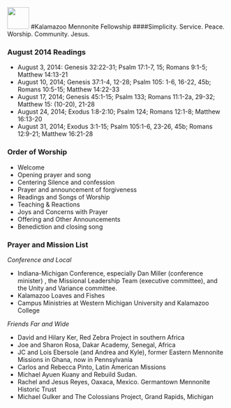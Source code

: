 <img src="http://www.mennoniteusa.org/wp-content/uploads/2014/05/mennonite-church-usa-logo.png" height="50px" />
#Kalamazoo Mennonite Fellowship
####Simplicity. Service. Peace. Worship. Community. Jesus.### August 2014 Readings- August 3, 2014: Genesis 32:22-31; Psalm 17:1-7, 15; Romans 9:1-5; Matthew 14:13-21
- August 10, 2014; Genesis 37:1-4, 12-28; Psalm 105: 1-6, 16-22, 45b; Romans 10:5-15; Matthew 14:22-33
- August 17, 2014; Genesis 45:1-15; Psalm 133; Romans 11:1-2a, 29-32; Matthew 15: (10-20), 21-28
- August 24, 2014; Exodus 1:8-2:10; Psalm 124; Romans 12:1-8; Matthew 16:13-20
- August 31, 2014; Exodus 3:1-15; Psalm 105:1-6, 23-26, 45b; Romans 12:9-21; Matthew 16:21-28### Order of Worship- Welcome- Opening prayer and song- Centering Silence and confession- Prayer and announcement of forgiveness- Readings and Songs of Worship- Teaching & Reactions- Joys and Concerns with Prayer- Offering and Other Announcements- Benediction and closing song### Prayer and Mission List_Conference and Local_
 - Indiana-Michigan Conference, especially Dan Miller (conference minister) , the Missional Leadership Team (executive committee), and the Unity and Variance committee.- Kalamazoo Loaves and Fishes- Campus Ministries at Western Michigan University and Kalamazoo College_Friends Far and Wide_
- David and Hilary Ker, Red Zebra Project in southern Africa- Joe and Sharon Rosa, Dakar Academy, Senegal, Africa- JC and Lois Ebersole (and Andrea and Kyle), former Eastern Mennonite Missions in Ghana, now in Pennsylvania- Carlos and Rebecca Pinto, Latin American Missions- Michael Ayuen Kuany and Rebuild Sudan.- Rachel and Jesus Reyes, Oaxaca, Mexico. Germantown Mennonite Historic Trust- Michael Gulker and The Colossians Project, Grand Rapids, Michigan